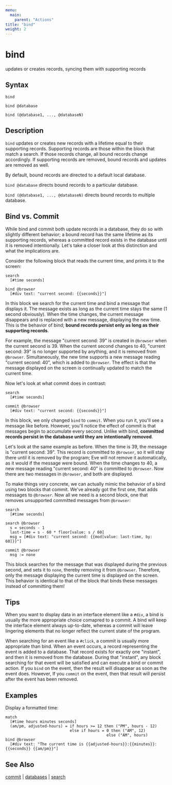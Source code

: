 ```yaml
---
menu:
  main:
    parent: "Actions"
title: "bind"
weight: 2
---
```


# bind

updates or creates records, syncing them with supporting records

## Syntax

```eve
bind

bind @database

bind (@database1, ..., @databaseN)
```

## Description

`bind` updates or creates new records with a lifetime equal to their supporting records. Supporting records are those within the block that match a search. If those records change, all bound records change accordingly. If supporting records are removed, bound records and updates are removed as well.

By default, bound records are directed to a default local database.

`bind @database` directs bound records to a particular database.

`bind (@database1, ..., @databaseN)` directs bound records to multiple database.

## Bind vs. Commit

While bind and commit both update records in a database, they do so with slightly different behavior; a bound record has the same lifetime as its supporting records, whereas a committed record exists in the database until it is removed intentionally. Let's take a closer look at this distinction and what the implications are. 

Consider the following block that reads the current time, and prints it to the screen:

```eve
search
  [#time seconds]

bind @browser
  [#div text: "current second: {{seconds}}"]
```

In this block we search for the current time and bind a message that displays it. The message exists as long as the current time stays the same (1 second obviously). When the time changes, the current message disappears and is replaced with a new message, displaying the new time. This is the behavior of bind; **bound records persist only as long as their supporting records**. 

For example, the message "current second: 39" is created in `@browser` when the current second is 39. When the current second changes to 40, "current second: 39" is no longer supported by anything, and it is removed from `@browser`. Simultaneously, the new time supports a new message reading "current second: 40", which is added to `@browser`. The effect is that the message displayed on the screen is continually updated to match the current time.

Now let's look at what commit does in contrast:

```eve
search
  [#time seconds]

commit @browser
  [#div text: "current second: {{seconds}}"]
```

In this block, we only changed `bind` to `commit`. When you run it, you'll see a message like before. However, you'll notice the effect of commit is that messages begin to accumulate every second. Unlike with bind, **committed records persist in the database until they are intentionally removed**.

Let's look at the same example as before. When the time is 39, the message is "current second: 39". This record is committed to `@browser`, so it will stay there until it is removed by the program; Eve will not remove it automatically, as it would if the message were bound. When the time changes to 40, a new message reading "current second: 40" is committed to `@browser`. Now there are two messages in `@browser`, and both are displayed.
 
To make things very concrete, we can actually mimic the behavior of a bind using two blocks that commit. We've already got the first one, that adds messages to `@browser`. Now all we need is a second block, one that removes unsupported committed messages from `@browser`:

```eve
search 
  [#time seconds]

search @browser
  s = seconds - 1
  last-time = s - 60 * floor[value: s / 60]
  msg = [#div text: "current second: {{mod[value: last-time, by: 60]}}"]
  
commit @browser
  msg := none
```

This block searches for the message that was displayed during the previous second, and sets it to `none`, thereby removing it from `@browser`. Therefore, only the message displaying the current time is displayed on the screen. This behavior is identical to that of the block that binds these messages instead of committing them!

## Tips

When you want to display data in an interface element like a `#div`, a bind is usually the more appropriate choice comapred to a commit. A bind will keep the interface element always up-to-date, whereas a commit will leave lingering elements that no longer reflect the current state of the program.

When searching for an event like a `#click`, a commit is usually more appropriate than bind. When an event occurs, a record representing the event is added to a database. That record exists for exactly one "instant", and then it is removed from the database. During that "instant", any block searching for that event will be satisfied and can execute a bind or commit action. If you `bind` on the event, then the result will disappear as soon as the event does. However, If you `commit` on the event, then that result will persist after the event has been removed.

## Examples

Display a formatted time:

```eve
match
  [#time hours minutes seconds]
  (am/pm, adjusted-hours) = if hours >= 12 then ("PM", hours - 12)
                            else if hours = 0 then ("AM", 12)
          									else ("AM", hours)
bind @browser
  [#div text: "The current time is {{adjusted-hours}}:{{minutes}}:{{seconds}} {{am/pm}}"]
```

## See Also

[commit](../commit) | [databases](../databases) | [search](../search)